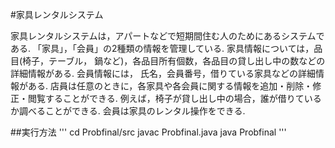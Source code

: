 #家具レンタルシステム

家具レンタルシステムは，アパートなどで短期間住む人のためにあるシステムである.
「家具」，「会員」の2種類の情報を管理している.
家具情報については，品目(椅子，テーブル， 鍋など)，各品目所有個数，各品目の貸し出し中の数などの詳細情報がある.
会員情報には， 氏名，会員番号，借りている家具などの詳細情報がある.
店員は任意のときに，各家具や各会員に関する情報を追加・削除・修正・閲覧することができる.
例えば，椅子が貸し出し中の場合，誰が借りているか調べることができる.
会員は家具のレンタル操作をできる.

##実行方法
'''
cd Probfinal/src
javac Probfinal.java
java Probfinal
'''

